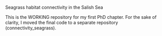 Seagrass habitat connectivity in the Salish Sea

This is the WORKING repository for my first PhD chapter. For the sake of clarity, I moved the final code to a separate repository (connectivity_seagrass).